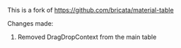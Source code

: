 This is a fork of https://github.com/bricata/material-table

Changes made:
1. Removed DragDropContext from the main table
